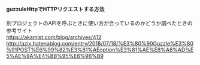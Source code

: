 #### guzzuleHttpでHTTPリクエストする方法
別プロジェクトのAPIを呼ぶときに使い方が合っているのかどうか調べたときの参考サイト  
https://akamist.com/blog/archives/412  
http://azix.hatenablog.com/entry/2018/07/18/%E3%80%90Guzzle%E3%80%91POST%E6%99%82%E3%81%AEoption%E3%81%AE%E8%A8%AD%E5%AE%9A%E4%BB%95%E6%96%B9  

